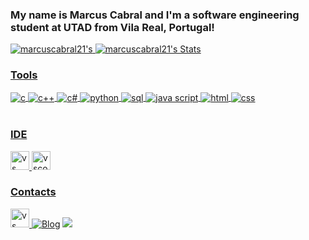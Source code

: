 ### My name is Marcus Cabral and I'm a software engineering student at UTAD from Vila Real, Portugal! 


 <a href="https://github.com/marcuscabral21/marcuscabral21">
  <img src="https://github-readme-stats.vercel.app/api?username=marcuscabral21&show_icons=true&line_height=20&count_private=true&title_color=1F6FEB&text_color=ffffff&bg_color=1d1f21&border_color=000000" alt="marcuscabral21's"/>
</a>
<a href=https://github.com/marcuscabral21/marcuscabral21">
  <img src="https://github-readme-stats.vercel.app/api/top-langs/?username=marcuscabral21&layout=compact&title_color=1F6FEB&text_color=ffffff&bg_color=1d1f21&border_color=000000&langs_count=6" alt="marcuscabral21's Stats"/>

 ### Tools 
 
 <div style="display: inline_block">
  <img align="center" alt="c" src="https://img.shields.io/badge/C-00599C?style=for-the-badge&logo=c&logoColor=white" />
  <img align="center" alt="c++" src="https://img.shields.io/badge/C%2B%2B-00599C?style=for-the-badge&logo=c%2B%2B&logoColor=white" />
  <img align="center" alt="c#" src="https://img.shields.io/badge/C%23-239120?style=for-the-badge&logo=c-sharp&logoColor=white" />
  <img align="center" alt="python" src="https://img.shields.io/badge/Python-14354C?style=for-the-badge&logo=python&logoColor=white" />
  <img align="center" alt="sql" src="https://img.shields.io/badge/MySQL-00000F?style=for-the-badge&logo=mysql&logoColor=white" />
  <img align="center" alt="java script" src="https://img.shields.io/badge/JavaScript-F7DF1E?style=for-the-badge&logo=javascript&logoColor=black" />
  <img align="center" alt="html" src="https://img.shields.io/badge/HTML5-E34F26?style=for-the-badge&logo=html5&logoColor=white" />
  <img align="center" alt="css" src="https://img.shields.io/badge/CSS3-1572B6?style=for-the-badge&logo=css3&logoColor=white" />
</div><br/>

 ### IDE
  
  <img src='https://img.shields.io/badge/Visual_Studio-5C2D91?style=for-the-badge&logo=visual%20studio&logoColor=white' alt='vs' height='30' />
  <img src='https://img.shields.io/badge/Visual_Studio_Code-0078D4?style=for-the-badge&logo=visual%20studio%20code&logoColor=white' alt='vscode' height='30' />

### Contacts

<a href="https://www.linkedin.com/in/marcus-cabral-529a61233/" target="_blank"><img src='https://img.shields.io/badge/LinkedIn-0077B5?style=for-the-badge&logo=linkedin&logoColor=white' alt='vs' height='30' />
[![Blog](https://img.shields.io/badge/Gmail-D14836?style=for-the-badge&logo=gmail&logoColor=white)](mailto:marcusdavicabral2101@gmail.com)
<a href="https://instagram.com/_marcus.cabral" target="_blank"><img src="https://img.shields.io/badge/-Instagram-%23E4405F?style=for-the-badge&logo=instagram&logoColor=white" target="_blank"></a>

